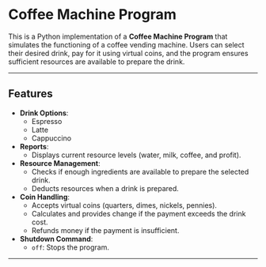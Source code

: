# Coffee Machine Program

This is a Python implementation of a **Coffee Machine Program** that simulates the functioning of a coffee vending machine. Users can select their desired drink, pay for it using virtual coins, and the program ensures sufficient resources are available to prepare the drink.

---

## Features

- **Drink Options**:
  - Espresso
  - Latte
  - Cappuccino
- **Reports**:
  - Displays current resource levels (water, milk, coffee, and profit).
- **Resource Management**:
  - Checks if enough ingredients are available to prepare the selected drink.
  - Deducts resources when a drink is prepared.
- **Coin Handling**:
  - Accepts virtual coins (quarters, dimes, nickels, pennies).
  - Calculates and provides change if the payment exceeds the drink cost.
  - Refunds money if the payment is insufficient.
- **Shutdown Command**:
  - `off`: Stops the program.

---
